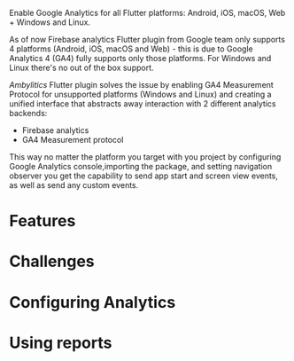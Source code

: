 Enable Google Analytics for all Flutter platforms: Android, iOS, macOS, Web + Windows and Linux.

As of now Firebase analytics Flutter plugin from Google team only supports 4 platforms (Android, iOS, macOS and Web) - this is due to Google Analytics 4 (GA4) fully supports only those platforms. For Windows and Linux there's no out of the box support.

*Ambylitics* Flutter plugin solves the issue by enabling GA4 Measurement Protocol for unsupported platforms (Windows and Linux) and creating a unified interface that abstracts away interaction with 2 different analytics backends:
- Firebase analytics
- GA4 Measurement protocol

This way no matter the platform you target with you project by configuring Google Analytics console,importing the package, and setting navigation observer you get the capability to send app start and screen view events, as well as send any custom events.

# Features

# Challenges

# Configuring Analytics

# Using reports